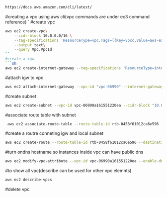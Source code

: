 ```sh
https://docs.aws.amazon.com/cli/latest/
```
#creating a vpc using aws cli(vpc commands are under ec3 command reference)
`
#create vpc
```sh
aws ec2 create-vpc\
    --cidr-block 10.0.0.0/16 \
    --tag-specifications 'ResourceType=vpc,Tags=[{Key=vpcc,Value=aws-exam}]'\
    --output text\
    --query Vpc.VpcId
``
#create a igw
```sh
aws ec2 create-internet-gateway --tag-specifications 'ResourceType=internet-gateway,Tags=[{Key="aw-exam",Value=IGW}]'
```
#attach igw to vpc
```sh 
aws ec2 attach-internet-gateway --vpc-id "vpc-06990" --internet-gateway-id "igw-029f"
```
#create subnet 
```sh  
aws ec2 create-subnet --vpc-id vpc-06990a161551220ea --cidr-block "10.0.0.0/18" --tag-specifications ResourceType=subnet,Tags=[{Key="aws-exam,Value=subnet"}]
```

#associate route table with subnet
```sh
 aws ec2 associate-route-table --route-table-id rtb-0458f61012ca6e596 --subnet-id subnet-0c8af89f18b6a1cba
```

#create a routre conneting igw and local subnet
```sh
aws ec2 create-route --route-table-id rtb-0458f61012ca6e596 --destination-cidr-block 0.0.0.0/0 --gateway-id igw-029f37b3ac4e601e5
```

#turn ondns hostname so instances inside vpc can have public dns
```sh
aws ec2 modify-vpc-attribute --vpc-id vpc-06990a161551220ea --enable-dns-hostnames
```


#to show all vpc(describe can be used for other vpc elemnts)
```sh 
aws ec2 describe-vpcs
```

#delete vpc
```sh 

```